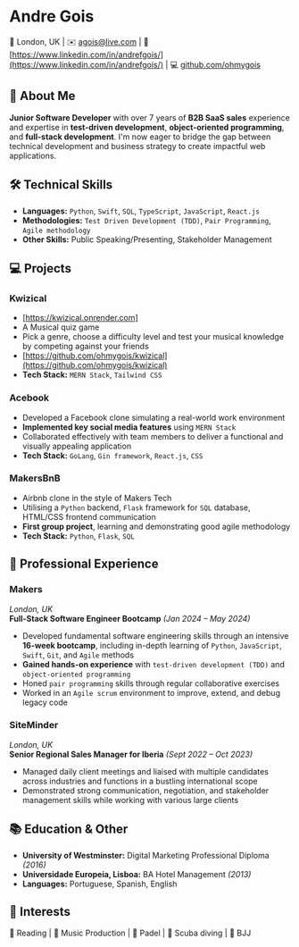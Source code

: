 # Andre Gois

📍 London, UK | ✉️ agois@live.com | 💼 [https://www.linkedin.com/in/andrefgois/](https://www.linkedin.com/in/andrefgois/) | 💻 [github.com/ohmygois](http://github.com/ohmygois)

## 👋 About Me

**Junior Software Developer** with over 7 years of **B2B SaaS sales** experience and expertise in **test-driven development**, **object-oriented programming**, and **full-stack development**. I'm now eager to bridge the gap between technical development and business strategy to create impactful web applications.

## 🛠️ Technical Skills

- **Languages:** `Python`, `Swift`, `SQL`, `TypeScript`, `JavaScript`, `React.js`
- **Methodologies:** `Test Driven Development (TDD)`, `Pair Programming`, `Agile methodology`
- **Other Skills:** Public Speaking/Presenting, Stakeholder Management

## 💻 Projects

### Kwizical
- [https://kwizical.onrender.com]
- A Musical quiz game
- Pick a genre, choose a difficulty level and test your musical knowledge by competing against your friends
- [https://github.com/ohmygois/kwizical](https://github.com/ohmygois/kwizical)
- **Tech Stack:** `MERN Stack`, `Tailwind CSS`

### Acebook

- Developed a Facebook clone simulating a real-world work environment
- **Implemented key social media features** using `MERN Stack`
- Collaborated effectively with team members to deliver a functional and visually appealing application
- **Tech Stack:** `GoLang`, `Gin framework`, `React.js`, `CSS`

### MakersBnB

- Airbnb clone in the style of Makers Tech
- Utilising a `Python` backend, `Flask` framework for `SQL` database, HTML/CSS frontend communication
- **First group project**, learning and demonstrating good agile methodology
- **Tech Stack:** `Python`, `Flask`, `SQL`

## 💼 Professional Experience

### Makers

_London, UK_  
**Full-Stack Software Engineer Bootcamp** _(Jan 2024 – May 2024)_

- Developed fundamental software engineering skills through an intensive **16-week bootcamp**, including in-depth learning of `Python`, `JavaScript`, `Swift`, `Git`, and `Agile` methods
- **Gained hands-on experience** with `test-driven development (TDD)` and `object-oriented programming`
- Honed `pair programming` skills through regular collaborative exercises
- Worked in an `Agile scrum` environment to improve, extend, and debug legacy code

### SiteMinder

_London, UK_  
**Senior Regional Sales Manager for Iberia** _(Sept 2022 – Oct 2023)_

- Managed daily client meetings and liaised with multiple candidates across industries and functions in a bustling international scope
- Demonstrated strong communication, negotiation, and stakeholder management skills while working with various large clients


## 📚 Education & Other

- **University of Westminster:** Digital Marketing Professional Diploma _(2016)_
- **Universidade Europeia, Lisboa:** BA Hotel Management _(2013)_
- **Languages:** Portuguese, Spanish, English


## 🎯 Interests

📖 Reading | 🎹 Music Production | 🎾 Padel | 🤿 Scuba diving | 🥋 BJJ 
